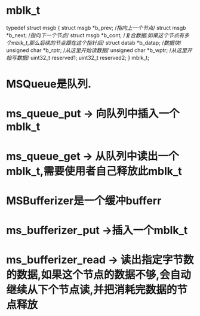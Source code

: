 # mblk_t

typedef struct msgb
{
	struct msgb *b_prev; 			/*指向上一个节点*/
	struct msgb *b_next; 			/*指向下一个节点*/
	struct msgb *b_cont; 			/*复合数据:如果这个节点有多个mblk_t,那么后续的节点跟在这个指针后*/
	struct datab *b_datap; 			/*数据块*/
	unsigned char *b_rptr; 			/*从这里开始读数据*/
	unsigned char *b_wptr; 			/*从这里开始写数据*/
	uint32_t reserved1;
	uint32_t reserved2;
} mblk_t;

 # MSQueue是队列. 
  # ms_queue_put -> 向队列中插入一个mblk_t
  # ms_queue_get -> 从队列中读出一个mblk_t,需要使用者自己释放此mblk_t
 # MSBufferizer是一个缓冲bufferr
  # ms_bufferizer_put ->插入一个mblk_t
  # ms_bufferizer_read -> 读出指定字节数的数据,如果这个节点的数据不够,会自动继续从下个节点读,并把消耗完数据的节点释放
